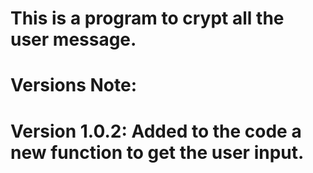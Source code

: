 # This is a program to crypt all the user message.
# Versions Note:
# Version 1.0.2: Added to the code a new function to get the user input. 